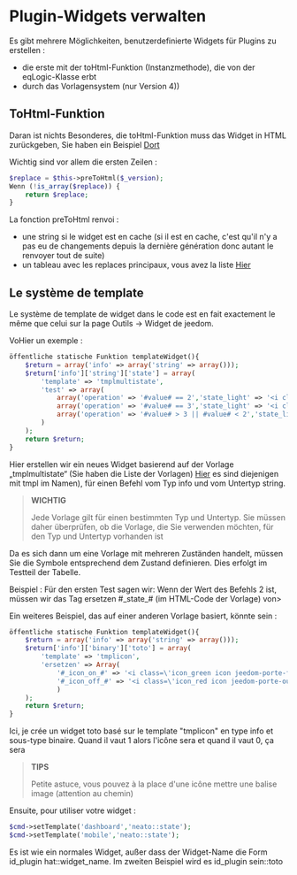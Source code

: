 # Plugin-Widgets verwalten

Es gibt mehrere Möglichkeiten, benutzerdefinierte Widgets für Plugins zu erstellen :

- die erste mit der toHtml-Funktion (Instanzmethode), die von der eqLogic-Klasse erbt
- durch das Vorlagensystem (nur Version 4))

## ToHtml-Funktion

Daran ist nichts Besonderes, die toHtml-Funktion muss das Widget in HTML zurückgeben, Sie haben ein Beispiel [Dort](https://github.com/jeedom/plugin-weather/blob/beta/core/class/weather.class.php#L647)

Wichtig sind vor allem die ersten Zeilen :

````php
$replace = $this->preToHtml($_version);
Wenn (!is_array($replace)) {
	return $replace;
}
````

La fonction preToHtml renvoi :

- une string si le widget est en cache (si il est en cache, c'est qu'il n'y a pas eu de changements depuis la dernière génération donc autant le renvoyer tout de suite)
- un tableau avec les replaces principaux, vous avez la liste [Hier](https://github.com/jeedom/core/blob/alpha/core/class/eqLogic.class.php#L663)

## Le système de template

Le système de template de widget dans le code est en fait exactement le même que celui sur la page Outils -> Widget de jeedom.

VoHier un exemple :

````php
öffentliche statische Funktion templateWidget(){
	$return = array('info' => array('string' => array()));
	$return['info']['string']['state'] = array(
		'template' => 'tmplmultistate',
		'test' => array(
			array('operation' => '#value# == 2','state_light' => '<i class="icon maison-vacuum6"></i>','state_dark' => '<i class="icon maison-vacuum6"></i>'),
			array('operation' => '#value# == 3','state_light' => '<i class="fa fa-pause"></i>','state_dark' => '<i class="fa fa-pause"></i>'),
			array('operation' => '#value# > 3 || #value# < 2','state_light' => '<i class="fa fa-home"></i>','state_dark' => '<i class="fa fa-home"></i>')
		)
	);
	return $return;
}
````

Hier erstellen wir ein neues Widget basierend auf der Vorlage „tmplmultistate“ (Sie haben die Liste der Vorlagen) [Hier](https://github.com/jeedom/core/tree/alpha/core/template/dashboard) es sind diejenigen mit tmpl im Namen), für einen Befehl vom Typ info und vom Untertyp string.

> **WICHTIG**
>
> Jede Vorlage gilt für einen bestimmten Typ und Untertyp. Sie müssen daher überprüfen, ob die Vorlage, die Sie verwenden möchten, für den Typ und Untertyp vorhanden ist

Da es sich dann um eine Vorlage mit mehreren Zuständen handelt, müssen Sie die Symbole entsprechend dem Zustand definieren. Dies erfolgt im Testteil der Tabelle.

Beispiel : Für den ersten Test sagen wir: Wenn der Wert des Befehls 2 ist, müssen wir das Tag ersetzen #\_state_# (im HTML-Code der Vorlage) von>

Ein weiteres Beispiel, das auf einer anderen Vorlage basiert, könnte sein :

````php
öffentliche statische Funktion templateWidget(){
	$return = array('info' => array('string' => array()));
	$return['info']['binary']['toto'] = array(
		'template' => 'tmplicon',
		'ersetzen' => Array(
			'#_icon_on_#' => '<i class=\'icon_green icon jeedom-porte-ferme\'></i>',
			'#_icon_off_#' => '<i class=\'icon_red icon jeedom-porte-ouverte\'></i>'
			)
	);
	return $return;
}
````

Ici, je crée un widget toto basé sur le template "tmplicon" en type info et sous-type binaire. Quand il vaut 1 alors l'icône sera <i class='icon_green icon jeedom-porte-ferme'></i> et quand il vaut 0, ça sera <i class='icon_red icon jeedom-porte-ouverte'></i>

>**TIPS**
>
> Petite astuce, vous pouvez à la place d'une icône mettre une balise image (attention au chemin)

Ensuite, pour utiliser votre widget :

````php
$cmd->setTemplate('dashboard','neato::state');
$cmd->setTemplate('mobile','neato::state');
````

Es ist wie ein normales Widget, außer dass der Widget-Name die Form id_plugin hat::widget_name. Im zweiten Beispiel wird es id_plugin sein::toto


